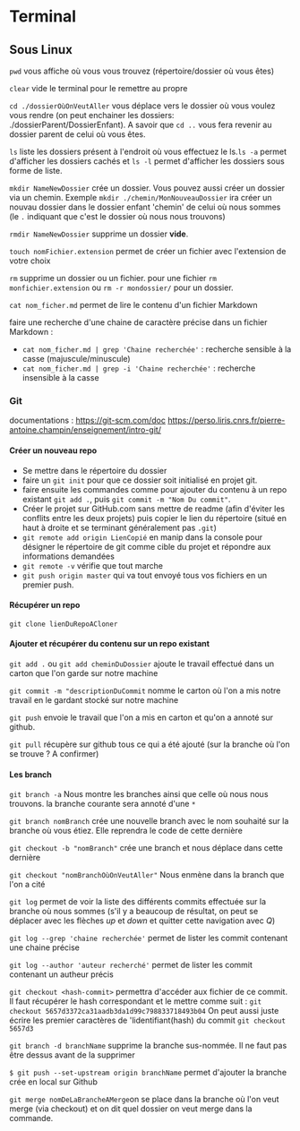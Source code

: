 # Terminal

## Sous Linux

`pwd` vous affiche où vous vous trouvez (répertoire/dossier où vous êtes)

`clear` vide le terminal pour le remettre au propre

`cd ./dossierOùOnVeutAller` vous déplace vers le dossier où vous voulez vous rendre (on peut enchainer les dossiers: ./dossierParent/DossierEnfant). A savoir que `cd ..` vous fera revenir au dossier parent de celui où vous êtes.

`ls` liste les dossiers présent à l'endroit où vous effectuez le ls.`ls -a` permet d'afficher les dossiers cachés et `ls -l` permet d'afficher les dossiers sous forme de liste.

`mkdir NameNewDossier` crée un dossier. Vous pouvez aussi créer un dossier via un chemin. Exemple `mkdir ./chemin/MonNouveauDossier` ira créer un nouvau dossier dans le dossier enfant 'chemin' de celui où nous sommes (le `.` indiquant que  c'est le dossier où nous nous trouvons)

`rmdir NameNewDossier` supprime un dossier **vide**.

`touch nomFichier.extension` permet de créer un fichier avec l'extension de votre choix

`rm` supprime un dossier ou un fichier. pour une fichier `rm monfichier.extension` ou `rm -r mondossier/` pour un dossier.

`cat nom_ficher.md` permet de lire le contenu d'un fichier Markdown

faire une recherche d'une chaine de caractère précise dans un fichier Markdown :

- `cat nom_ficher.md | grep 'Chaine recherchée'` : recherche sensible à la casse (majuscule/minuscule)
- `cat nom_ficher.md | grep -i 'Chaine recherchée'` : recherche insensible à la casse

### Git

documentations : https://git-scm.com/doc https://perso.liris.cnrs.fr/pierre-antoine.champin/enseignement/intro-git/

#### Créer un nouveau repo

- Se mettre dans le répertoire du dossier
- faire un `git init` pour que ce dossier soit initialisé en projet git.
- faire ensuite les commandes comme pour ajouter du contenu à un repo existant `git add .`, puis `git commit -m "Nom Du commit"`.
- Créer le projet sur GitHub.com sans mettre de readme (afin d'éviter les conflits entre les deux projets) puis copier le lien du répertoire (situé en haut à droite et se terminant généralement pas `.git`)
- `git remote add origin LienCopié` en manip dans la console pour désigner le répertoire de git comme cible du projet et répondre aux informations demandées
- `git remote -v` vérifie que tout marche
- `git push origin master` qui va tout envoyé tous vos fichiers en un premier push.

#### Récupérer un repo

`git clone lienDuRepoACloner`

#### Ajouter et récupérer du contenu sur un repo existant

`git add .` ou `git add cheminDuDossier` ajoute le travail effectué dans un carton que l'on garde sur notre machine

`git commit -m "descriptionDuCommit` nomme le carton où l'on a mis notre travail en le gardant stocké sur notre machine

`git push` envoie le travail que l'on a mis en carton et qu'on a annoté sur github.

`git pull` récupère sur github tous ce qui a été ajouté (sur la branche où l'on se trouve ? A confirmer)

#### Les branch

`git branch -a` Nous montre les branches ainsi que celle où nous nous trouvons. la branche courante sera annoté d'une `*`

`git branch nomBranch` crée une nouvelle branch avec le nom souhaité sur la branche où vous étiez. Elle reprendra le code de cette dernière

`git checkout -b "nomBranch"` crée une branch et nous déplace dans cette dernière

`git checkout "nomBranchOùOnVeutAller"` Nous enmène dans la branch que l'on a cité

`git log` permet de voir la liste des différents commits effectuée sur la branche où nous sommes (s'il y a beaucoup de résultat, on peut se déplacer avec les flèches *up* et *down* et quitter cette navigation avec *Q*)

`git log --grep 'chaine recherchée'` permet de lister les commit contenant une chaine précise

`git log --author 'auteur recherché'` permet de lister les commit contenant un autheur précis

`git checkout <hash-commit>` permettra d'accéder aux fichier de ce commit. Il faut récupérer le hash correspondant et le mettre comme suit :
`git checkout 5657d3372ca31aadb3da1d99c798833718493b04`
On peut aussi juste écrire les premier caractères de 'lidentifiant(hash) du commit `git checkout 5657d3`

`git branch -d branchName` supprime la branche sus-nommée. Il ne faut pas être dessus avant de la supprimer

`$ git push --set-upstream origin branchName` permet d'ajouter la branche crée en local sur Github

`git merge nomDeLaBrancheAMerge`on se place dans la branche où l'on veut merge (via checkout) et on dit quel dossier on veut merge dans la commande.
